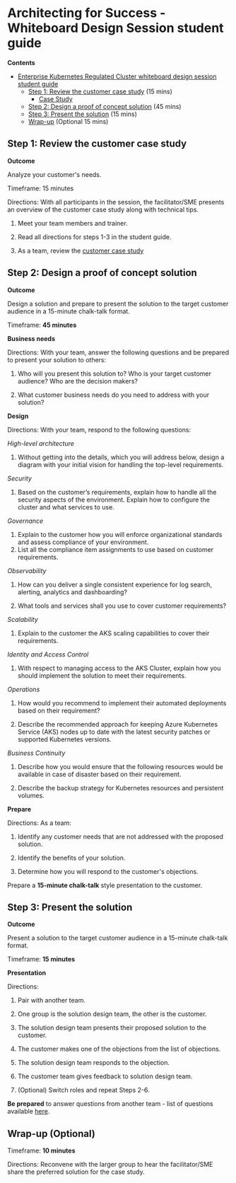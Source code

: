 # Architecting for Success - Whiteboard Design Session student guide

**Contents**

<!-- TOC -->

- [Enterprise Kubernetes Regulated Cluster whiteboard design session student guide](#\insert-workshop-name-here\-whiteboard-design-session-student-guide)
  - [Step 1: Review the customer case study](#step-1-review-the-customer-case-study) (15 mins)
    - [Case Study](./CaseStudy.md)
  - [Step 2: Design a proof of concept solution](#step-2-design-a-proof-of-concept-solution) (45 mins)
  - [Step 3: Present the solution](#step-3-present-the-solution)  (15 mins)
  - [Wrap-up](#wrap-up) (Optional 15 mins)  

<!-- /TOC -->

## Step 1: Review the customer case study

**Outcome**

Analyze your customer's needs.

Timeframe: 15 minutes

Directions: With all participants in the session, the facilitator/SME presents an overview of the customer case study along with technical tips.

1. Meet your team members and trainer.

2. Read all directions for steps 1-3 in the student guide.

3. As a team, review the [customer case study](./CaseStudy.md)

## Step 2: Design a proof of concept solution

**Outcome**

Design a solution and prepare to present the solution to the target customer audience in a 15-minute chalk-talk format.

Timeframe: **45 minutes**

**Business needs**

Directions: With your team, answer the following questions and be prepared to present your solution to others:

1. Who will you present this solution to? Who is your target customer audience? Who are the decision makers?

2. What customer business needs do you need to address with your solution?

**Design**

Directions: With your team, respond to the following questions:

_High-level architecture_

1. Without getting into the details, which you will address below, design a diagram with your initial vision for handling the top-level requirements.

_Security_

1. Based on the customer’s requirements, explain how to handle all the security aspects of the environment. Explain how to configure the cluster and what services to use.

_Governance_

1. Explain to the customer how you will enforce organizational standards and  assess compliance of your environment.
2. List all the compliance item assignments to use based on customer requirements.

_Observability_

1. How can you deliver a single consistent experience for log search, alerting, analytics and dashboarding?

2. What tools and services shall you use to cover customer requirements?

_Scalability_

1. Explain to the customer the AKS scaling capabilities to cover their requirements.

_Identity and Access Control_

1. With respect to managing access to the AKS Cluster, explain how you should implement the solution to meet their requirements.

_Operations_

1. How would you recommend to implement their automated deployments based on their requirement?

2. Describe the recommended approach for keeping Azure Kubernetes Service (AKS) nodes up to date with the latest security patches or supported Kubernetes versions.

_Business Continuity_

1. Describe how you would ensure that the following resources would be available in case of disaster based on their requirement.

2. Describe the backup strategy for Kubernetes resources and persistent volumes.

**Prepare**

Directions: As a team:

1. Identify any customer needs that are not addressed with the proposed solution.

2. Identify the benefits of your solution.

3. Determine how you will respond to the customer's objections.

Prepare a **15-minute chalk-talk** style presentation to the customer.

## Step 3: Present the solution

**Outcome**

Present a solution to the target customer audience in a 15-minute chalk-talk format.

Timeframe: **15 minutes**

**Presentation**

Directions:

1. Pair with another team.

2. One group is the solution design team, the other is the customer.

3. The solution design team presents their proposed solution to the customer.

4. The customer makes one of the objections from the list of objections.

5. The solution design team responds to the objection.

6. The customer team gives feedback to solution design team.

7. (Optional) Switch roles and repeat Steps 2-6.

**Be prepared** to answer questions from another team - list of questions available [here](./CustomerQuestions.md).

## Wrap-up (Optional)

Timeframe: **10 minutes**

Directions: Reconvene with the larger group to hear the facilitator/SME share the preferred solution for the case study.